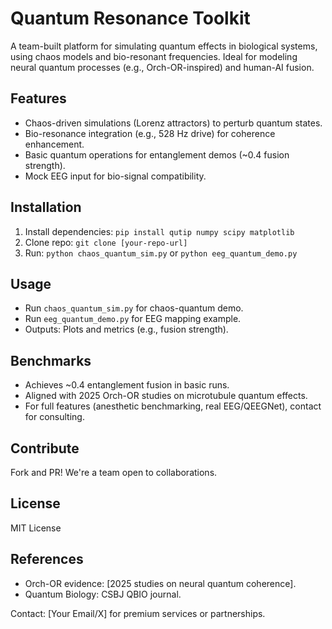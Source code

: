 # Quantum Resonance Toolkit

A team-built platform for simulating quantum effects in biological systems, using chaos models and bio-resonant frequencies. Ideal for modeling neural quantum processes (e.g., Orch-OR-inspired) and human-AI fusion.

## Features
- Chaos-driven simulations (Lorenz attractors) to perturb quantum states.
- Bio-resonance integration (e.g., 528 Hz drive) for coherence enhancement.
- Basic quantum operations for entanglement demos (~0.4 fusion strength).
- Mock EEG input for bio-signal compatibility.

## Installation
1. Install dependencies: `pip install qutip numpy scipy matplotlib`
2. Clone repo: `git clone [your-repo-url]`
3. Run: `python chaos_quantum_sim.py` or `python eeg_quantum_demo.py`

## Usage
- Run `chaos_quantum_sim.py` for chaos-quantum demo.
- Run `eeg_quantum_demo.py` for EEG mapping example.
- Outputs: Plots and metrics (e.g., fusion strength).

## Benchmarks
- Achieves ~0.4 entanglement fusion in basic runs.
- Aligned with 2025 Orch-OR studies on microtubule quantum effects.
- For full features (anesthetic benchmarking, real EEG/QEEGNet), contact for consulting.

## Contribute
Fork and PR! We're a team open to collaborations.

## License
MIT License

## References
- Orch-OR evidence: [2025 studies on neural quantum coherence].
- Quantum Biology: CSBJ QBIO journal.

Contact: [Your Email/X] for premium services or partnerships.